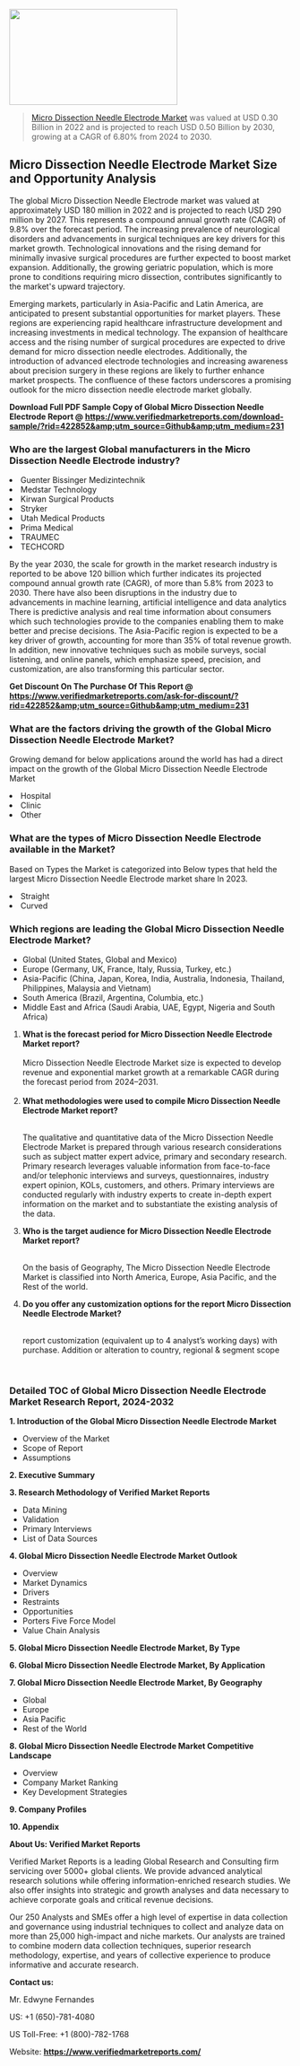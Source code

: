 <img src="https://ffe5etoiles.com/wp-content/uploads/2024/12/MST1-300x171.png" alt="" width="300" height="171" class="alignnone size-medium wp-image-20088" /><blockquote><p><p><a href="https://www.verifiedmarketreports.com/download-sample/?rid=422852&utm_source=Github&utm_medium=231" target="_blank">Micro Dissection Needle Electrode Market</a> was valued at USD 0.30 Billion in 2022 and is projected to reach USD 0.50 Billion by 2030, growing at a CAGR of 6.80% from 2024 to 2030.</p></blockquote><p><h2>Micro Dissection Needle Electrode Market Size and Opportunity Analysis</h2> <p>The global Micro Dissection Needle Electrode market was valued at approximately USD 180 million in 2022 and is projected to reach USD 290 million by 2027. This represents a compound annual growth rate (CAGR) of 9.8% over the forecast period. The increasing prevalence of neurological disorders and advancements in surgical techniques are key drivers for this market growth. Technological innovations and the rising demand for minimally invasive surgical procedures are further expected to boost market expansion. Additionally, the growing geriatric population, which is more prone to conditions requiring micro dissection, contributes significantly to the market's upward trajectory.</p> <p>Emerging markets, particularly in Asia-Pacific and Latin America, are anticipated to present substantial opportunities for market players. These regions are experiencing rapid healthcare infrastructure development and increasing investments in medical technology. The expansion of healthcare access and the rising number of surgical procedures are expected to drive demand for micro dissection needle electrodes. Additionally, the introduction of advanced electrode technologies and increasing awareness about precision surgery in these regions are likely to further enhance market prospects. The confluence of these factors underscores a promising outlook for the micro dissection needle electrode market globally.</p> </p><p class=""><strong>Download Full PDF Sample Copy of Global Micro Dissection Needle Electrode Report @ <a href="https://www.verifiedmarketreports.com/download-sample/?rid=422852&amp;utm_source=Github&amp;utm_medium=231" target="_blank">https://www.verifiedmarketreports.com/download-sample/?rid=422852&amp;utm_source=Github&amp;utm_medium=231</a></strong></p><h3 id="" class="">Who are the largest Global manufacturers in the Micro Dissection Needle Electrode industry?</h3><p><li>Guenter Bissinger Medizintechnik</li><li> Medstar Technology</li><li> Kirwan Surgical Products</li><li> Stryker</li><li> Utah Medical Products</li><li> Prima Medical</li><li> TRAUMEC</li><li> TECHCORD</li></p><div class=""><div class="" dir="" data-message-author-role="" data-message-id="" data-message-model-slug=""><div class=""><div class=""><div class=""><div class="" dir="" data-message-author-role="" data-message-id="" data-message-model-slug=""><div class=""><div class=""><p>By the year 2030, the scale for growth in the market research industry is reported to be above 120 billion which further indicates its projected compound annual growth rate (CAGR), of more than 5.8% from 2023 to 2030. There have also been disruptions in the industry due to advancements in machine learning, artificial intelligence and data analytics There is predictive analysis and real time information about consumers which such technologies provide to the companies enabling them to make better and precise decisions. The Asia-Pacific region is expected to be a key driver of growth, accounting for more than 35% of total revenue growth. In addition, new innovative techniques such as mobile surveys, social listening, and online panels, which emphasize speed, precision, and customization, are also transforming this particular sector.</p><p><strong>Get Discount On The Purchase Of This Report @&nbsp; <a href="https://www.verifiedmarketreports.com/ask-for-discount/?rid=422852&amp;utm_source=Github&amp;utm_medium=231" target="_blank">https://www.verifiedmarketreports.com/ask-for-discount/?rid=422852&amp;utm_source=Github&amp;utm_medium=231</a></strong></p></div></div></div></div></div></div></div></div><h3 id="" class="">What are the factors driving the growth of the Global Micro Dissection Needle Electrode Market?</h3><p id="" class="">Growing demand for below applications around the world has had a direct impact on the growth of the Global Micro Dissection Needle Electrode Market</p><p id="" class=""><li>Hospital</li><li> Clinic</li><li> Other</li></p><h3 id="" class="">What are the types of Micro Dissection Needle Electrode available in the Market?</h3><p id="" class="">Based on Types the Market is categorized into Below types that held the largest Micro Dissection Needle Electrode market share In 2023.</p><p id="" class=""><li>Straight</li><li> Curved</li></p><h3 id="" class="">Which regions are leading the Global Micro Dissection Needle Electrode Market?</h3><ul><li>Global (United States, Global and Mexico)</li><li>Europe (Germany, UK, France, Italy, Russia, Turkey, etc.)</li><li>Asia-Pacific (China, Japan, Korea, India, Australia, Indonesia, Thailand, Philippines, Malaysia and Vietnam)</li><li>South America (Brazil, Argentina, Columbia, etc.)</li><li>Middle East and Africa (Saudi Arabia, UAE, Egypt, Nigeria and South Africa)</li></ul><p><ol><li><strong>What is the forecast period for Micro Dissection Needle Electrode Market report?<br /></strong><br /><span data-sheets-root="1" data-sheets-value="{&quot;1&quot;:2,&quot;2&quot;:&quot;XXXX size is expected to develop revenue and exponential market growth at a remarkable CAGR during the forecast period from 2024&ndash;2030.&quot;}" data-sheets-userformat="{&quot;2&quot;:12674,&quot;4&quot;:{&quot;1&quot;:2,&quot;2&quot;:16776960},&quot;10&quot;:2,&quot;11&quot;:0,&quot;15&quot;:&quot;Arial&quot;,&quot;16&quot;:12}">Micro Dissection Needle Electrode Market size is expected to develop revenue and exponential market growth at a remarkable CAGR during the forecast period from 2024&ndash;2031.</span><br /><br /></li><li><strong>What methodologies were used to compile Micro Dissection Needle Electrode Market report?<br /><br /></strong><p>The qualitative and quantitative data of the&nbsp;Micro Dissection Needle Electrode Market is prepared through various research considerations such as subject matter expert advice, primary and secondary research. Primary research leverages valuable information from face-to-face and/or telephonic interviews and surveys, questionnaires, industry expert opinion, KOLs, customers, and others. Primary interviews are conducted regularly with industry experts to create in-depth expert information on the market and to substantiate the existing analysis of the data.&nbsp;</p></li><li><strong>Who is the target audience for Micro Dissection Needle Electrode Market report?<br /><br /></strong><p>On the basis of Geography, The&nbsp;Micro Dissection Needle Electrode Market is classified into North America, Europe, Asia Pacific, and the Rest of the world.</p></li><li><strong>Do you offer any customization options for the report Micro Dissection Needle Electrode Market?<br /><br /></strong><p>report customization (equivalent up to 4 analyst&rsquo;s working days) with purchase. Addition or alteration to country, regional &amp; segment scope</p><p>&nbsp;</p></li></ol></p><h3 id="" class="">Detailed TOC of Global Micro Dissection Needle Electrode Market Research Report, 2024-2032</h3><p id="" class=""><strong>1. Introduction of the Global Micro Dissection Needle Electrode Market</strong></p><ul><li>Overview of the Market</li><li>Scope of Report</li><li>Assumptions</li></ul><p id="" class=""><strong>2. Executive Summary</strong></p><p id="" class=""><strong>3. Research Methodology of&nbsp;Verified Market Reports</strong></p><ul><li>Data Mining</li><li>Validation</li><li>Primary Interviews</li><li>List of Data Sources</li></ul><p id="" class=""><strong>4. Global Micro Dissection Needle Electrode Market Outlook</strong></p><ul><li>Overview</li><li>Market Dynamics</li><li>Drivers</li><li>Restraints</li><li>Opportunities</li><li>Porters Five Force Model</li><li>Value Chain Analysis</li></ul><p id="" class=""><strong>5. Global Micro Dissection Needle Electrode Market, By&nbsp;Type</strong></p><p id="" class=""><strong>6. Global Micro Dissection Needle Electrode Market, By Application</strong></p><p id="" class=""><strong>7. Global Micro Dissection Needle Electrode Market, By Geography</strong></p><ul><li>Global</li><li>Europe</li><li>Asia Pacific</li><li>Rest of the World</li></ul><p id="" class=""><strong>8. Global Micro Dissection Needle Electrode Market Competitive Landscape</strong></p><ul><li>Overview</li><li>Company Market Ranking</li><li>Key Development Strategies</li></ul><p id="" class=""><strong>9. Company Profiles</strong></p><p id="" class=""><strong>10. Appendix</strong></p><p id="" class=""><strong>About Us: Verified Market Reports</strong></p><p id="" class="">Verified Market Reports is a leading Global Research and Consulting firm servicing over 5000+ global clients. We provide advanced analytical research solutions while offering information-enriched research studies. We also offer insights into strategic and growth analyses and data necessary to achieve corporate goals and critical revenue decisions.</p><p id="" class="">Our 250 Analysts and SMEs offer a high level of expertise in data collection and governance using industrial techniques to collect and analyze data on more than 25,000 high-impact and niche markets. Our analysts are trained to combine modern data collection techniques, superior research methodology, expertise, and years of collective experience to produce informative and accurate research.</p><p id="" class=""><strong>Contact us:</strong></p><p id="" class="">Mr. Edwyne Fernandes</p><p id="" class="">US: +1 (650)-781-4080</p><p id="" class="">US Toll-Free: +1 (800)-782-1768</p><p id="" class="">Website: <a target="" data-test-app-aware-link=""><strong>https://www.verifiedmarketreports.com/</strong></a></p>